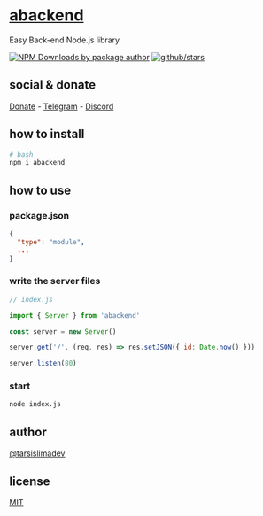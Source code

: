 # [abackend](https://www.npmjs.com/package/abackend)

Easy Back-end Node.js library

[![NPM Downloads by package author](https://img.shields.io/npm-stat/dw/tarsislimadev?label=NPM%20Downloads)](https://www.npmjs.com/package/abackend) [![github/stars](https://img.shields.io/github/stars/tarsislimadev/abackend?style=social)](https://img.shields.io/github/stars/tarsislimadev/abackend?style=social) 

## social & donate

[Donate](https://link.mercadopago.com.br/brtmvdl) - [Telegram](https://t.me/+KRmg5MlqgMk0MTg5) - [Discord](https://discord.gg/2zWpWBgmPj)

## how to install

```sh
# bash
npm i abackend
```

## how to use

### package.json

```json
{
  "type": "module",
  ...
}
```

### write the server files

```js
// index.js

import { Server } from 'abackend'

const server = new Server()

server.get('/', (req, res) => res.setJSON({ id: Date.now() }))

server.listen(80)
```

### start

```sh
node index.js
```

## author

[@tarsislimadev](https://www.linkedin.com/in/tarsislimadev/)

## license

[MIT](./LICENSE)
